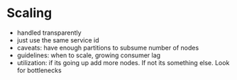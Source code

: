 # Scaling

- handled transparently
- just use the same service id
- caveats: have enough partitions to subsume number of nodes
- guidelines: when to scale, growing consumer lag
- utilization: if its going up add more nodes. If not its something else. Look for bottlenecks